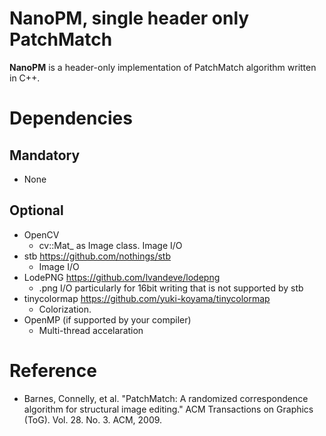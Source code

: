# NanoPM, single header only PatchMatch
**NanoPM** is a header-only implementation of PatchMatch algorithm written in C++.

# Dependencies
## Mandatory
- None
## Optional
- OpenCV
    - cv::Mat_ as Image class. Image I/O
- stb
    https://github.com/nothings/stb
    - Image I/O
- LodePNG
    https://github.com/lvandeve/lodepng
    - .png I/O particularly for 16bit writing that is not supported by stb
- tinycolormap
    https://github.com/yuki-koyama/tinycolormap
    - Colorization.
- OpenMP
    (if supported by your compiler)
    - Multi-thread accelaration


# Reference
- Barnes, Connelly, et al. "PatchMatch: A randomized correspondence algorithm for structural image editing." ACM Transactions on Graphics (ToG). Vol. 28. No. 3. ACM, 2009.
